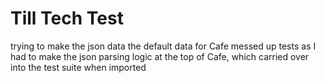 # Till Tech Test


trying to make the json data the default data for Cafe messed up tests as I had to make the json parsing logic at the top of Cafe, which carried over into the test suite when imported